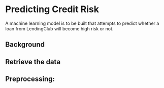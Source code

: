 # Predicting Credit Risk

A machine learning model is to be built that attempts to predict whether a loan from LendingClub will become high risk or not.

## Background

## Retrieve the data

## Preprocessing: 

## 